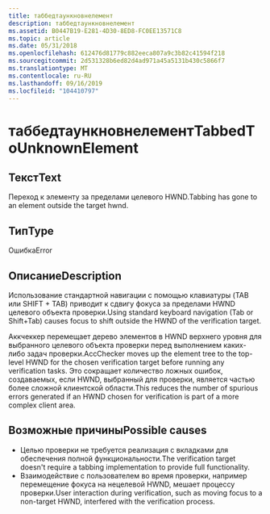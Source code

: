 ```yaml
---
title: таббедтаункновнелемент
description: таббедтаункновнелемент
ms.assetid: B0447B19-E281-4D30-8ED8-FC0EE13571C8
ms.topic: article
ms.date: 05/31/2018
ms.openlocfilehash: 612476d81779c882eeca807a9c3b82c41594f218
ms.sourcegitcommit: 2d531328b6ed82d4ad971a45a5131b430c5866f7
ms.translationtype: MT
ms.contentlocale: ru-RU
ms.lasthandoff: 09/16/2019
ms.locfileid: "104410797"
---
```

# <a name="tabbedtounknownelement"></a><span data-ttu-id="8f853-103">таббедтаункновнелемент</span><span class="sxs-lookup"><span data-stu-id="8f853-103">TabbedToUnknownElement</span></span>

## <a name="text"></a><span data-ttu-id="8f853-104">Текст</span><span class="sxs-lookup"><span data-stu-id="8f853-104">Text</span></span>

<span data-ttu-id="8f853-105">Переход к элементу за пределами целевого HWND.</span><span class="sxs-lookup"><span data-stu-id="8f853-105">Tabbing has gone to an element outside the target hwnd.</span></span>

## <a name="type"></a><span data-ttu-id="8f853-106">Тип</span><span class="sxs-lookup"><span data-stu-id="8f853-106">Type</span></span>

<span data-ttu-id="8f853-107">Ошибка</span><span class="sxs-lookup"><span data-stu-id="8f853-107">Error</span></span>

## <a name="description"></a><span data-ttu-id="8f853-108">Описание</span><span class="sxs-lookup"><span data-stu-id="8f853-108">Description</span></span>

<span data-ttu-id="8f853-109">Использование стандартной навигации с помощью клавиатуры (TAB или SHIFT + TAB) приводит к сдвигу фокуса за пределами HWND целевого объекта проверки.</span><span class="sxs-lookup"><span data-stu-id="8f853-109">Using standard keyboard navigation (Tab or Shift+Tab) causes focus to shift outside the HWND of the verification target.</span></span>

<span data-ttu-id="8f853-110">Аккчеккер перемещает дерево элементов в HWND верхнего уровня для выбранного целевого объекта проверки перед выполнением каких-либо задач проверки.</span><span class="sxs-lookup"><span data-stu-id="8f853-110">AccChecker moves up the element tree to the top-level HWND for the chosen verification target before running any verification tasks.</span></span> <span data-ttu-id="8f853-111">Это сокращает количество ложных ошибок, создаваемых, если HWND, выбранный для проверки, является частью более сложной клиентской области.</span><span class="sxs-lookup"><span data-stu-id="8f853-111">This reduces the number of spurious errors generated if an HWND chosen for verification is part of a more complex client area.</span></span>

## <a name="possible-causes"></a><span data-ttu-id="8f853-112">Возможные причины</span><span class="sxs-lookup"><span data-stu-id="8f853-112">Possible causes</span></span>

-   <span data-ttu-id="8f853-113">Целью проверки не требуется реализация с вкладками для обеспечения полной функциональности.</span><span class="sxs-lookup"><span data-stu-id="8f853-113">The verification target doesn't require a tabbing implementation to provide full functionality.</span></span>
-   <span data-ttu-id="8f853-114">Взаимодействие с пользователем во время проверки, например перемещение фокуса на нецелевой HWND, мешает процессу проверки.</span><span class="sxs-lookup"><span data-stu-id="8f853-114">User interaction during verification, such as moving focus to a non-target HWND, interfered with the verification process.</span></span>

 

 




